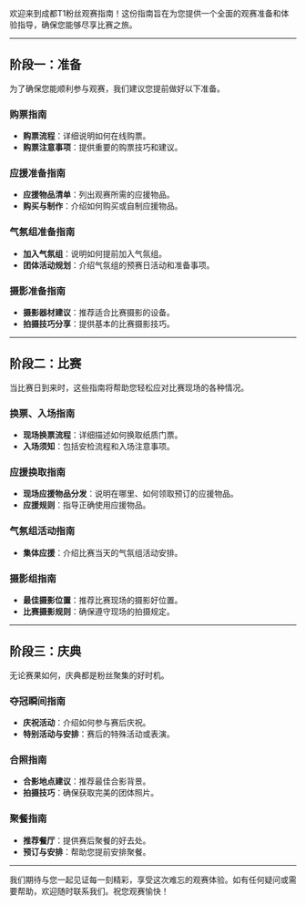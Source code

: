 欢迎来到成都T1粉丝观赛指南！这份指南旨在为您提供一个全面的观赛准备和体验指导，确保您能够尽享比赛之旅。

---

## 阶段一：准备
为了确保您能顺利参与观赛，我们建议您提前做好以下准备。

### 购票指南
- **购票流程**：详细说明如何在线购票。
- **购票注意事项**：提供重要的购票技巧和建议。

### 应援准备指南
- **应援物品清单**：列出观赛所需的应援物品。
- **购买与制作**：介绍如何购买或自制应援物品。

### 气氛组准备指南
- **加入气氛组**：说明如何提前加入气氛组。
- **团体活动规划**：介绍气氛组的预赛日活动和准备事项。

### 摄影准备指南
- **摄影器材建议**：推荐适合比赛摄影的设备。
- **拍摄技巧分享**：提供基本的比赛摄影技巧。

---

## 阶段二：比赛
当比赛日到来时，这些指南将帮助您轻松应对比赛现场的各种情况。

### 换票、入场指南
- **现场换票流程**：详细描述如何换取纸质门票。
- **入场须知**：包括安检流程和入场注意事项。

### 应援换取指南
- **现场应援物品分发**：说明在哪里、如何领取预订的应援物品。
- **应援规则**：指导正确使用应援物品。

### 气氛组活动指南
- **集体应援**：介绍比赛当天的气氛组活动安排。

### 摄影组指南
- **最佳摄影位置**：推荐比赛现场的摄影好位置。
- **比赛摄影规则**：确保遵守现场的拍摄规定。

---

## 阶段三：庆典
无论赛果如何，庆典都是粉丝聚集的好时机。

### 夺冠瞬间指南
- **庆祝活动**：介绍如何参与赛后庆祝。
- **特别活动与安排**：赛后的特殊活动或表演。

### 合照指南
- **合影地点建议**：推荐最佳合影背景。
- **拍摄技巧**：确保获取完美的团体照片。

### 聚餐指南
- **推荐餐厅**：提供赛后聚餐的好去处。
- **预订与安排**：帮助您提前安排聚餐。

---

我们期待与您一起见证每一刻精彩，享受这次难忘的观赛体验。如有任何疑问或需要帮助，欢迎随时联系我们。祝您观赛愉快！
